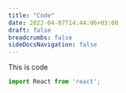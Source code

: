 ```yaml
---
title: "Code"
date: 2022-04-07T14:44:06+03:00
draft: false
breadcrumbs: false
sideDocsNavigation: false
---
```


This is code 

```jsx
import React from 'react';
```
